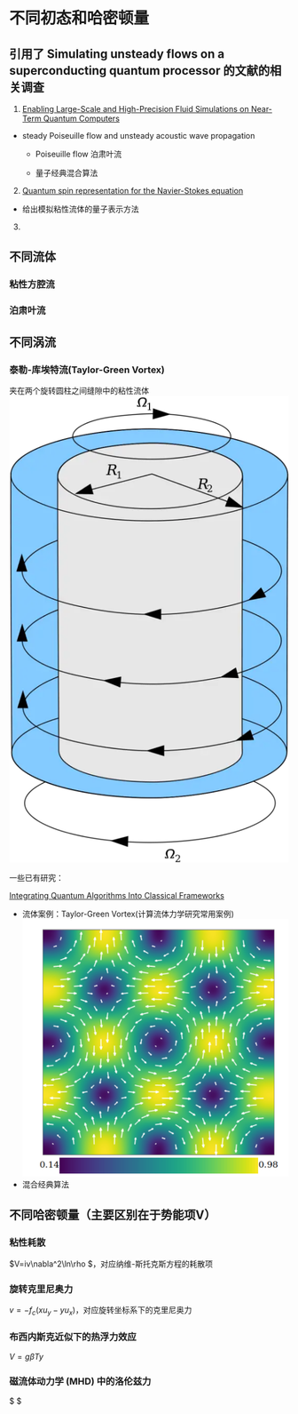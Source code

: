 # 不同初态和哈密顿量

## 引用了 Simulating unsteady flows on a superconducting quantum processor 的文献的相关调查

1. [Enabling Large-Scale and High-Precision Fluid Simulations on Near-Term Quantum Computers](https://arxiv.org/abs/2406.06063)

- steady Poiseuille flow and unsteady acoustic wave propagation
  - Poiseuille flow 泊肃叶流

  - 量子经典混合算法

2. [Quantum spin representation for the Navier-Stokes equation](https://journals.aps.org/prresearch/abstract/10.1103/PhysRevResearch.6.043130)

- 给出模拟粘性流体的量子表示方法

3. 

## 不同流体

### 粘性方腔流

### 泊肃叶流

## 不同涡流

### 泰勒-库埃特流(Taylor-Green Vortex)

夹在两个旋转圆柱之间缝隙中的粘性流体
![alt text](7af40ad162d9f2d3763ce60ca7ec8a136327cc20.webp)

一些已有研究：

[Integrating Quantum Algorithms Into Classical Frameworks](https://arxiv.org/abs/2406.19996)

- 流体案例：Taylor-Green Vortex(计算流体力学研究常用案例)
![alt text](image.png)
- 混合经典算法

## 不同哈密顿量（主要区别在于势能项V）

### 粘性耗散

$V=iv\nabla^2\ln\rho $，对应纳维-斯托克斯方程的耗散项

### 旋转克里尼奥力

$v=-f_c(xu_y-yu_x)$，对应旋转坐标系下的克里尼奥力

### 布西内斯克近似下的热浮力效应

$V=g\beta Ty$

### 磁流体动力学 (MHD) 中的洛伦兹力

$ $
